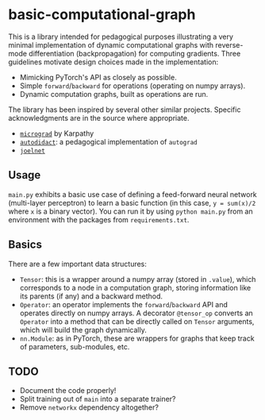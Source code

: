 # basic-computational-graph
 
This is a library intended for pedagogical purposes illustrating a very minimal implementation of dynamic computational graphs with reverse-mode differentiation (backpropagation) for computing gradients.  Three guidelines motivate design choices made in the implementation:
* Mimicking PyTorch's API as closely as possible.
* Simple `forward`/`backward` for operations (operating on numpy arrays).
* Dynamic computation graphs, built as operations are run.

The library has been inspired by several other similar projects.  Specific acknowledgments are in the source where appropriate.
* [`micrograd`](https://github.com/karpathy/micrograd) by Karpathy
* [`autodidact`](https://github.com/mattjj/autodidact): a pedagogical implementation of `autograd`
* [`joelnet`](https://github.com/joelgrus/joelnet)

## Usage

`main.py` exhibits a basic use case of defining a feed-forward neural network (multi-layer perceptron) to learn a basic function (in this case, `y = sum(x)/2` where `x` is a binary vector).  You can run it by using `python main.py` from an environment with the packages from `requirements.txt`.

## Basics

There are a few important data structures:
* `Tensor`: this is a wrapper around a numpy array (stored in `.value`), which corresponds to a node in a computation graph, storing information like its parents (if any) and a backward method.
* `Operator`: an operator implements the `forward`/`backward` API and operates directly on numpy arrays.  A decorator `@tensor_op` converts an `Operator` into a method that can be directly called on `Tensor` arguments, which will build the graph dynamically.
* `nn.Module`: as in PyTorch, these are wrappers for graphs that keep track of parameters, sub-modules, etc.

## TODO

* Document the code properly!
* Split training out of `main` into a separate trainer?
* Remove `networkx` dependency altogether?
